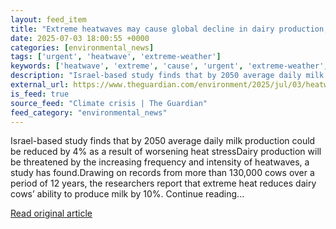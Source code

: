 ```yaml
---
layout: feed_item
title: "Extreme heatwaves may cause global decline in dairy production, scientists warn"
date: 2025-07-03 18:00:55 +0000
categories: [environmental_news]
tags: ['urgent', 'heatwave', 'extreme-weather']
keywords: ['heatwave', 'extreme', 'cause', 'urgent', 'extreme-weather', 'heatwaves']
description: "Israel-based study finds that by 2050 average daily milk production could be reduced by 4% as a result of worsening heat stressDairy production will be threa..."
external_url: https://www.theguardian.com/environment/2025/jul/03/heatwaves-global-dairy-decline-milk-production-farming-environment
is_feed: true
source_feed: "Climate crisis | The Guardian"
feed_category: "environmental_news"
---
```


Israel-based study finds that by 2050 average daily milk production could be reduced by 4% as a result of worsening heat stressDairy production will be threatened by the increasing frequency and intensity of heatwaves, a study has found.Drawing on records from more than 130,000 cows over a period of 12 years, the researchers report that extreme heat reduces dairy cows’ ability to produce milk by 10%. Continue reading...

[Read original article](https://www.theguardian.com/environment/2025/jul/03/heatwaves-global-dairy-decline-milk-production-farming-environment)
